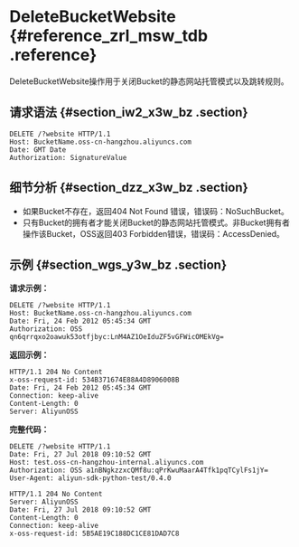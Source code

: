 # DeleteBucketWebsite {#reference_zrl_msw_tdb .reference}

DeleteBucketWebsite操作用于关闭Bucket的静态网站托管模式以及跳转规则。

## 请求语法 {#section_iw2_x3w_bz .section}

```
DELETE /?website HTTP/1.1
Host: BucketName.oss-cn-hangzhou.aliyuncs.com
Date: GMT Date
Authorization: SignatureValue
```

## 细节分析 {#section_dzz_x3w_bz .section}

-   如果Bucket不存在，返回404 Not Found 错误，错误码：NoSuchBucket。
-   只有Bucket的拥有者才能关闭Bucket的静态网站托管模式。非Bucket拥有者操作该Bucket，OSS返回403 Forbidden错误，错误码：AccessDenied。

## 示例 {#section_wgs_y3w_bz .section}

**请求示例：**

```
DELETE /?website HTTP/1.1
Host: BucketName.oss-cn-hangzhou.aliyuncs.com 
Date: Fri, 24 Feb 2012 05:45:34 GMT  
Authorization: OSS qn6qrrqxo2oawuk53otfjbyc:LnM4AZ1OeIduZF5vGFWicOMEkVg=

```

**返回示例：**

```
HTTP/1.1 204 No Content 
x-oss-request-id: 534B371674E88A4D8906008B
Date: Fri, 24 Feb 2012 05:45:34 GMT
Connection: keep-alive
Content-Length: 0  
Server: AliyunOSS
```

**完整代码：**

```
DELETE /?website HTTP/1.1
Date: Fri, 27 Jul 2018 09:10:52 GMT
Host: test.oss-cn-hangzhou-internal.aliyuncs.com
Authorization: OSS a1nBNgkzzxcQMf8u:qPrKwuMaarA4Tfk1pqTCylFs1jY=
User-Agent: aliyun-sdk-python-test/0.4.0

HTTP/1.1 204 No Content
Server: AliyunOSS
Date: Fri, 27 Jul 2018 09:10:52 GMT
Content-Length: 0
Connection: keep-alive
x-oss-request-id: 5B5AE19C188DC1CE81DAD7C8
```

